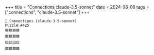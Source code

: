 +++
title = "Connections claude-3.5-sonnet"
date = 2024-08-09
tags = ["connections", "claude-3.5-sonnet"]
+++

```text
🤖 Connections (claude-3.5-sonnet) 
Puzzle #425
🟦🟦🟦🟦
🟩🟩🟩🟩
🟨🟨🟨🟨
🟪🟪🟪🟪
```
